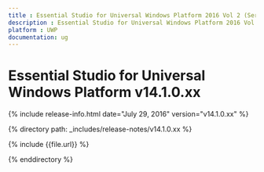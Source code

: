 ```yaml
---
title : Essential Studio for Universal Windows Platform 2016 Vol 2 (Service Pack 1)Release Notes
description : Essential Studio for Universal Windows Platform 2016 Vol 2 (Service Pack 1)Release Notes
platform : UWP
documentation: ug
---
```


# Essential Studio for Universal Windows Platform v14.1.0.xx

{% include release-info.html date="July 29, 2016" version="v14.1.0.xx" %} 

{% directory path: _includes/release-notes/v14.1.0.xx %}

{% include {{file.url}} %}

{% enddirectory %}